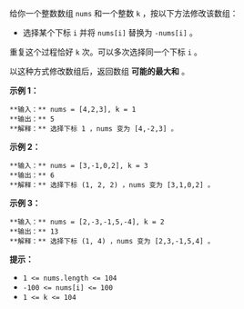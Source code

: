 给你一个整数数组 `nums` 和一个整数 `k` ，按以下方法修改该数组：

  * 选择某个下标 `i` 并将 `nums[i]` 替换为 `-nums[i]` 。

重复这个过程恰好 `k` 次。可以多次选择同一个下标 `i` 。

以这种方式修改数组后，返回数组 **可能的最大和** 。



**示例 1：**

    
    
    **输入：** nums = [4,2,3], k = 1
    **输出：** 5
    **解释：** 选择下标 1 ，nums 变为 [4,-2,3] 。
    

**示例 2：**

    
    
    **输入：** nums = [3,-1,0,2], k = 3
    **输出：** 6
    **解释：** 选择下标 (1, 2, 2) ，nums 变为 [3,1,0,2] 。
    

**示例 3：**

    
    
    **输入：** nums = [2,-3,-1,5,-4], k = 2
    **输出：** 13
    **解释：** 选择下标 (1, 4) ，nums 变为 [2,3,-1,5,4] 。
    



**提示：**

  * `1 <= nums.length <= 104`
  * `-100 <= nums[i] <= 100`
  * `1 <= k <= 104`

